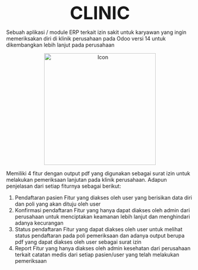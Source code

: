 <p align="center">
 <strong><font size="10">CLINIC</font>
 </strong></p>

Sebuah aplikasi / module  ERP terkait izin sakit untuk karyawan yang ingin memeriksakan diri di klinik perusahaan pada Odoo versi 14 untuk dikembangkan lebih lanjut pada perusahaan

<p align="center">
  <img src="https://github.com/Luqna/Clinic_Odoo/assets/95532944/9dcafdb7-b3f4-4618-bb86-da9122860310" width="300" alt="Icon">
</p>

Memiliki 4 fitur dengan output pdf yang digunakan sebagai surat izin untuk melakukan pemeriksaan lanjutan pada klinik perusahaan. Adapun penjelasan dari setiap fiturnya sebagai berikut:

1. Pendaftaran pasien
   Fitur yang diakses oleh user yang berisikan data diri dan poli yang akan dituju oleh user
2. Konfirmasi pendaftaran
   Fitur yang hanya dapat diakses oleh admin dari perusahaan untuk menciptakan keamanan lebih lanjut dan menghindari adanya kecurangan
3. Status pendaftaran
   Fitur yang dapat diakses oleh user untuk melihat status pendaftaran pada poli pemeriksaan dan adanya output berupa pdf yang dapat diakses oleh user sebagai surat izin
4. Report
   Fitur yang hanya diakses oleh admin kesehatan dari perusahaan terkait catatan medis dari setiap pasien/user yang telah melakukan pemeriksaan

